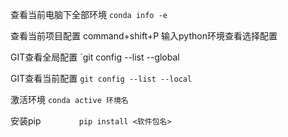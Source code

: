 查看当前电脑下全部环境
`conda info -e`

查看当前项目配置
command+shift+P
输入python环境查看选择配置

GIT查看全局配置
`git config --list --global

GIT查看当前配置
`git config --list --local`

激活环境
`conda active 环境名`

安装pip
`        pip install <软件包名>`